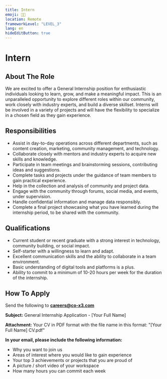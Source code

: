 ```yaml
---
title: Intern
emoji: 👩‍🎓
location: Remote
frameworkLevel: "LEVEL_3"
lang: en
hideEditButton: true
---
```


# Intern

## About The Role

We are excited to offer a General Internship position for enthusiastic individuals looking to learn, grow, and make a meaningful impact. This is an unparalleled opportunity to explore different roles within our community, work closely with industry experts, and build a diverse skillset. Interns will be involved in a variety of projects and will have the flexibility to specialize in a chosen field as they gain experience. 

## Responsibilities

- Assist in day-to-day operations across different departments, such as content creation, marketing, community management, and technology.
- Collaborate closely with mentors and industry experts to acquire new skills and knowledge.
- Participate in team meetings and brainstorming sessions, contributing ideas and suggestions.
- Complete tasks and projects under the guidance of team members to gain practical experience.
- Help in the collection and analysis of community and project data.
- Engage with the community through forums, social media, and events, under supervision.
- Handle confidential information and manage data responsibly.
- Complete a final project showcasing what you have learned during the internship period, to be shared with the community.

## Qualifications

- Current student or recent graduate with a strong interest in technology, community building, or social impact.
- Self-starter with a willingness to learn and adapt.
- Excellent communication skills and the ability to collaborate in a team environment.
- Basic understanding of digital tools and platforms is a plus.
- Ability to commit to a minimum of 10-20 hours per week for the duration of the internship.

## How To Apply

Send the following to **[careers@co-x3.com](mailto:careers@co-x3.com)**

**Subject:** General Internship Application - [Your Full Name]

**Attachment:** Your CV in PDF format with the file name in this format: "[Your Full Name] CV.pdf"

**In your email, please include the following information:**

- Why you want to join us
- Areas of interest where you would like to gain experience
- Your top 3 achievements or projects that you are proud of
- A picture / short video of your workspace
- How many hours you can commit each week